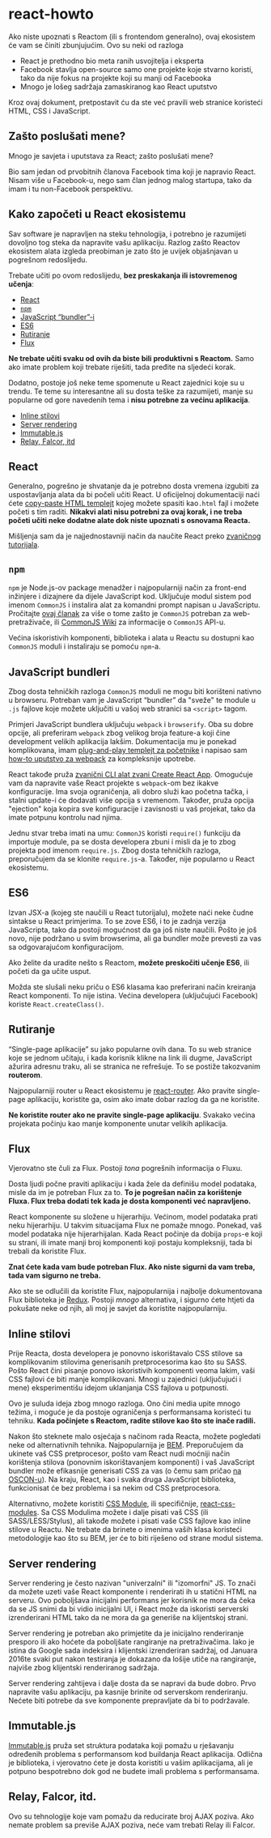 # react-howto

Ako niste upoznati s Reactom (ili s frontendom generalno), ovaj ekosistem će vam se činiti zbunjujućim. Ovo su neki od razloga

* React je prethodno bio meta ranih usvojitelja i eksperta
* Facebook stavlja open-source samo one projekte koje stvarno koristi, tako da nije fokus na projekte koji su manji od Facebooka
* Mnogo je lošeg sadržaja zamaskiranog kao React uputstvo

Kroz ovaj dokument, pretpostavit ću da ste već pravili web stranice koristeći HTML, CSS i JavaScript.

## Zašto poslušati mene?

Mnogo je savjeta i uputstava za React; zašto poslušati mene?

Bio sam jedan od prvobitnih članova Facebook tima koji je napravio React. Nisam više u Facebook-u, nego sam član jednog malog startupa, tako da imam i tu non-Facebook perspektivu.

## Kako započeti u React ekosistemu

Sav software je napravljen na steku tehnologija, i potrebno je razumijeti dovoljno tog steka da napravite vašu aplikaciju. Razlog zašto Reactov ekosistem alata izgleda preobiman je zato što je uvijek objašnjavan u pogrešnom redoslijedu.

Trebate učiti po ovom redoslijedu, **bez preskakanja ili istovremenog učenja**:

* [React](#react)
* [`npm`](#npm)
* [JavaScript “bundler”-i](#javascript-bundleri)
* [ES6](#es6)
* [Rutiranje](#rutiranje)
* [Flux](#flux)

**Ne trebate učiti svaku od ovih da biste bili produktivni s Reactom.** Samo ako imate problem koji trebate riješiti, tada pređite na sljedeći korak.

Dodatno, postoje još neke teme spomenute u React zajednici koje su u trendu. Te teme su interesantne ali su dosta teške za razumijeti, manje su popularne od gore navedenih tema i **nisu potrebne za većinu aplikacija**.
* [Inline stilovi](#inline-stilovi)
* [Server rendering](#server-rendering)
* [Immutable.js](#immutablejs)
* [Relay, Falcor, itd](#relay-falcor-itd)

## React

Generalno, pogrešno je shvatanje da je potrebno dosta vremena izgubiti za uspostavljanja alata da bi počeli učiti React. U oficijelnoj dokumentaciji naći ćete [copy-paste HTML templejt](https://facebook.github.io/react/docs/getting-started.html#quick-start-without-npm) kojeg možete spasiti kao`.html` fajl i možete početi s tim raditi. **Nikakvi alati nisu potrebni za ovaj korak, i ne treba početi učiti neke dodatne alate dok niste upoznati s osnovama Reacta.**

Mišljenja sam da je najjednostavniji način da naučite React preko [zvaničnog tutorijala](https://facebook.github.io/react/docs/tutorial.html).

## `npm`

`npm` je Node.js-ov package menadžer i najpopularniji način za front-end inžinjere i dizajnere da dijele JavaScript kod. Uključuje modul sistem pod imenom `CommonJS` i instalira alat za komandni prompt napisan u JavaScriptu. Pročitajte [ovaj članak](http://0fps.net/2013/01/22/commonjs-why-and-how/) za više o tome zašto je `CommonJS` potreban za web-pretraživače, ili [CommonJS Wiki](http://wiki.commonjs.org/wiki/Introduction) za informacije o `CommonJS` API-u.

Većina iskoristivih komponenti, biblioteka i alata u Reactu su dostupni kao `CommonJS` moduli i instaliraju se pomoću `npm`-a.

## JavaScript bundleri

Zbog dosta tehničkih razloga `CommonJS` moduli ne mogu biti korišteni nativno u browseru. Potreban vam je JavaScript “bundler” da "sveže" te module u `.js` fajlove koje možete uključiti u vašoj web stranici sa `<script>` tagom.

Primjeri JavaScript bundlera uključuju `webpack` i `browserify`. Oba su dobre opcije, ali preferiram `webpack` zbog velikog broja feature-a koji čine development velikih aplikacija lakšim. Dokumentacija mu je ponekad komplikovana, imam [plug-and-play templejt za početnike](https://github.com/petehunt/react-webpack-template) i napisao sam [how-to uputstvo za webpack](https://github.com/petehunt/webpack-howto) za kompleksnije upotrebe.

React takođe pruža [zvanični CLI alat zvani Create React App](https://github.com/facebookincubator/create-react-app). Omogućuje vam da napravite vaše React projekte s `webpack`-om bez ikakve konfiguracije. Ima svoja ograničenja, ali dobro služi kao početna tačka, i stalni update-i će dodavati više opcija s vremenom. Također, pruža opcija "ejection" koja kopira sve konfiguracije i zavisnosti u vaš projekat, tako da imate potpunu kontrolu nad njima.

Jednu stvar treba imati na umu: `CommonJS` koristi `require()` funkciju da importuje module, pa se dosta developera zbuni i misli da je to zbog projekta pod imenom `require.js`. Zbog dosta tehničkih razloga, preporučujem da se klonite `require.js`-a. Također, nije popularno u React ekosistemu.

## ES6

Izvan JSX-a (kojeg ste naučili u React tutorijalu), možete naći neke čudne sintakse u React primjerima. To se zove ES6, i to je zadnja verzija JavaScripta, tako da postoji mogućnost da ga još niste naučili. Pošto je još novo, nije podržano u svim browserima, ali ga bundler može prevesti za vas sa odgovarajućom konfiguracijom.

Ako želite da uradite nešto s Reactom, **možete preskočiti učenje ES6**, ili početi da ga učite usput.

Možda ste slušali neku priču o ES6 klasama kao preferirani način kreiranja React komponenti. To nije istina. Većina developera (uključujući Facebook) koriste `React.createClass()`.

## Rutiranje

“Single-page aplikacije” su jako popularne ovih dana. To su web stranice koje se jednom učitaju, i kada korisnik klikne na link ili dugme, JavaScript ažurira adresnu traku, ali se stranica ne refrešuje. To se postiže takozvanim **routerom**.

Najpopularniji router u React ekosistemu je [react-router](https://github.com/rackt/react-router). Ako pravite single-page aplikaciju, koristite ga, osim ako imate dobar razlog da ga ne koristite.

**Ne koristite router ako ne pravite single-page aplikaciju**. Svakako većina projekata počinju kao manje komponente unutar velikih aplikacija.

## Flux

Vjerovatno ste čuli za Flux. Postoji *tona* pogrešnih informacija o Fluxu.

Dosta ljudi počne praviti aplikaciju i kada žele da definišu model podataka, misle da im je potreban Flux za to. **To je pogrešan način za korištenje Fluxa. Flux treba dodati tek kada je dosta komponenti već napravljeno.**

React komponente su složene u hijerarhiju. Većinom, model podataka prati neku hijerarhiju. U takvim situacijama Flux ne pomaže mnogo. Ponekad, vaš model podataka nije hijerarhijalan. Kada React počinje da dobija `props`-e koji su strani, ili imate manji broj komponenti koji postaju kompleksniji, tada bi trebali da koristite Flux.

**Znat ćete kada vam bude potreban Flux. Ako niste sigurni da vam treba, tada vam sigurno ne treba.**

Ako ste se odlučili da koristite Flux, najpopularnija i najbolje dokumentovana Flux biblioteka je [Redux](http://redux.js.org/). Postoji *mnogo* alternativa, i sigurno ćete htjeti da pokušate neke od njih, ali moj je savjet da koristite najpopularniju.

## Inline stilovi

Prije Reacta, dosta developera je ponovno iskorištavalo CSS stilove sa komplikovanim stilovima generisanih pretprocesorima kao što su SASS. Pošto React čini pisanje ponovo iskoristivih komponenti veoma lakim, vaši CSS fajlovi će biti manje komplikovani. Mnogi u zajednici (uključujući i mene) eksperimentišu idejom uklanjanja CSS fajlova u potpunosti.

Ovo je suluda ideja zbog mnogo razloga. Ono čini media upite mnogo težima, i moguće je da postoje ograničenja s performansama koristeći tu tehniku. **Kada počinjete s Reactom, radite stilove kao što ste inače radili.**

Nakon što steknete malo osjećaja s načinom rada Reacta, možete pogledati neke od alternativnih tehnika. Najpopularnija je [BEM](https://en.bem.info/). Preporučujem da ukinete vaš CSS pretprocesor, pošto vam React nudi moćniji način korištenja stilova (ponovnim iskorištavanjem komponenti) i vaš JavaScript bundler može efikasnije generisati CSS za vas (o čemu sam pričao [na OSCON-u](https://www.youtube.com/watch?v=VkTCL6Nqm6Y)). Na kraju, React, kao i svaka druga JavaScript biblioteka, funkcionisat će bez problema i sa nekim od CSS pretprocesora.

Alternativno, možete koristiti [CSS Module](http://glenmaddern.com/articles/css-modules), ili specifičnije, [react-css-modules](https://github.com/gajus/react-css-modules). Sa CSS Modulima možete i dalje pisati vaš CSS (ili SASS/LESS/Stylus), ali takođe možete i pisati vaše CSS fajlove kao inline stilove u Reactu. Ne trebate da brinete o imenima vaših klasa koristeći metodologije kao što su BEM, jer će to biti riješeno od strane modul sistema.

## Server rendering

Server rendering je često nazivan "univerzalni" ili "izomorfni" JS. To znači da možete uzeti vaše React komponente i renderirati ih u statični HTML na serveru. Ovo poboljšava inicijalni performans jer korisnik ne mora da čeka da se JS snimi da bi vidio inicijalni UI, i React može da iskoristi serverski izrenderirani HTML tako da ne mora da ga generiše na klijentskoj strani.

Server rendering je potreban ako primjetite da je inicijalno renderiranje presporo ili ako hoćete da poboljšate rangiranje na pretraživačima. Iako je istina da Google sada indeksira i klijentski izrenderiran sadržaj, od Januara 2016te svaki put nakon testiranja je dokazano da lošije utiče na rangiranje, najviše zbog klijentski renderiranog sadržaja.

Server rendering zahtijeva i dalje dosta da se napravi da bude dobro. Prvo napravite vašu aplikaciju, pa kasnije brinite od serverskom renderiranju. Nećete biti potrebe da sve komponente prepravljate da bi to podržavale.

## Immutable.js

[Immutable.js](https://facebook.github.io/immutable-js/) pruža set struktura podataka koji pomažu u rješavanju određenih problema s performansom kod buildanja React aplikacija. Odlična je biblioteka, i vjerovatno ćete je dosta koristiti u vašim aplikacijama, ali je potpuno bespotrebno dok god ne budete imali problema s performansama.

## Relay, Falcor, itd.

Ovo su tehnologije koje vam pomažu da reducirate broj AJAX poziva. Ako nemate problem sa previše AJAX poziva, neće vam trebati Relay ili Falcor.
